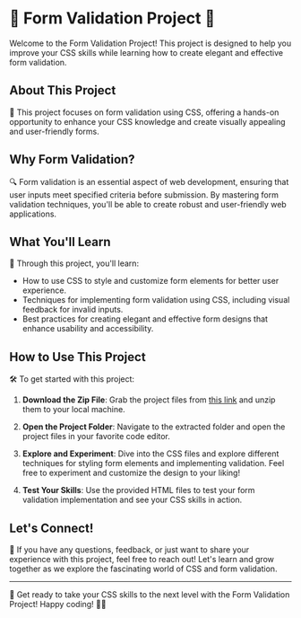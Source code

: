 # 📝 Form Validation Project 🌟

Welcome to the Form Validation Project! This project is designed to help you improve your CSS skills while learning how to create elegant and effective form validation.

## About This Project

🎨 This project focuses on form validation using CSS, offering a hands-on opportunity to enhance your CSS knowledge and create visually appealing and user-friendly forms.

## Why Form Validation?

🔍 Form validation is an essential aspect of web development, ensuring that user inputs meet specified criteria before submission. By mastering form validation techniques, you'll be able to create robust and user-friendly web applications.

## What You'll Learn

🚀 Through this project, you'll learn:

- How to use CSS to style and customize form elements for better user experience.
- Techniques for implementing form validation using CSS, including visual feedback for invalid inputs.
- Best practices for creating elegant and effective form designs that enhance usability and accessibility.

## How to Use This Project

🛠️ To get started with this project:

1. **Download the Zip File**: Grab the project files from [this link](#) and unzip them to your local machine.

2. **Open the Project Folder**: Navigate to the extracted folder and open the project files in your favorite code editor.

3. **Explore and Experiment**: Dive into the CSS files and explore different techniques for styling form elements and implementing validation. Feel free to experiment and customize the design to your liking!

4. **Test Your Skills**: Use the provided HTML files to test your form validation implementation and see your CSS skills in action.

## Let's Connect!

🤝 If you have any questions, feedback, or just want to share your experience with this project, feel free to reach out! Let's learn and grow together as we explore the fascinating world of CSS and form validation.

---

🌟 Get ready to take your CSS skills to the next level with the Form Validation Project! Happy coding! 🚀🎨
